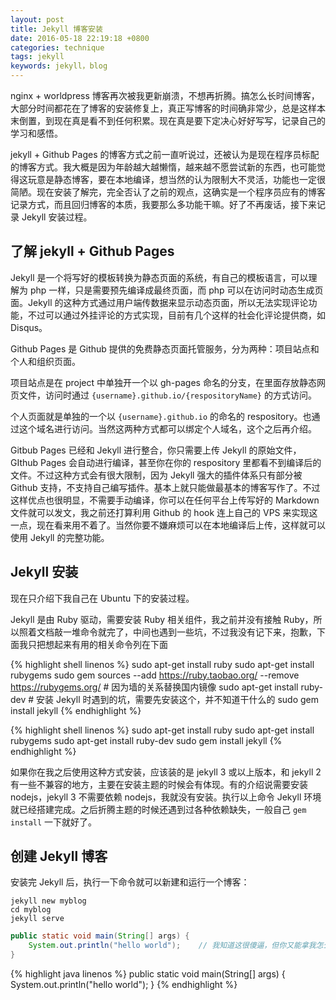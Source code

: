 ```yaml
---
layout: post
title: Jekyll 博客安装
date: 2016-05-18 22:19:18 +0800
categories: technique
tags: jekyll
keywords: jekyll，blog
---
```

nginx + worldpress 博客再次被我更新崩溃，不想再折腾。搞怎么长时间博客，大部分时间都花在了博客的安装修复上，真正写博客的时间确非常少，总是这样本末倒置，到现在真是看不到任何积累。现在真是要下定决心好好写写，记录自己的学习和感悟。
<!-- more -->
jekyll + Github Pages 的博客方式之前一直听说过，还被认为是现在程序员标配的博客方式。我大概是因为年龄越大越懒惰，越来越不愿尝试新的东西，也可能觉得这玩意是静态博客，要在本地编译，想当然的认为限制大不灵活，功能也一定很简陋。现在安装了解完，完全否认了之前的观点，这确实是一个程序员应有的博客记录方式，而且回归博客的本质，我要那么多功能干嘛。好了不再废话，接下来记录 Jekyll 安装过程。

## 了解 jekyll + Github Pages
Jekyll 是一个将写好的模板转换为静态页面的系统，有自己的模板语言，可以理解为 php 一样，只是需要预先编译成最终页面，而 php 可以在访问时动态生成页面。Jekyll 的这种方式通过用户端传数据来显示动态页面，所以无法实现评论功能，不过可以通过外挂评论的方式实现，目前有几个这样的社会化评论提供商，如 Disqus。

Github Pages 是 Github 提供的免费静态页面托管服务，分为两种：项目站点和个人和组织页面。

项目站点是在 project 中单独开一个以 gh-pages 命名的分支，在里面存放静态网页文件，访问时通过 `{username}.github.io/{respositoryName}` 的方式访问。

个人页面就是单独的一个以 `{username}.github.io` 的命名的 respository。也通过这个域名进行访问。当然这两种方式都可以绑定个人域名，这个之后再介绍。

Gitbub Pages 已经和 Jekyll 进行整合，你只需要上传 Jekyll 的原始文件，GIthub Pages 会自动进行编译，甚至你在你的 respository 里都看不到编译后的文件。不过这种方式会有很大限制，因为 Jekyll 强大的插件体系只有部分被 Github 支持，不支持自己编写插件。基本上就只能做最基本的博客写作了。不过这样优点也很明显，不需要手动编译，你可以在任何平台上传写好的 Markdown 文件就可以发文，我之前还打算利用 Github 的 hook 连上自己的 VPS 来实现这一点，现在看来用不着了。当然你要不嫌麻烦可以在本地编译后上传，这样就可以使用 Jekyll 的完整功能。

## Jekyll 安装
现在只介绍下我自己在 Ubuntu 下的安装过程。

Jekyll 是由 Ruby 驱动，需要安装 Ruby 相关组件，我之前并没有接触 Ruby，所以照着文档敲一堆命令就完了，中间也遇到一些坑，不过我没有记下来，抱歉，下面我只把想起来有用的相关命令列在下面

{% highlight shell linenos %}
sudo apt-get install ruby
sudo apt-get install rubygems
sudo gem sources --add https://ruby.taobao.org/ --remove https://rubygems.org/ # 因为墙的关系替换国内镜像
sudo apt-get install ruby-dev # 安装 Jekyll 时遇到的坑，需要先安装这个，并不知道干什么的
sudo gem install jekyll
{% endhighlight %}

{% highlight shell linenos %}
sudo apt-get install ruby
sudo apt-get install rubygems
sudo apt-get install ruby-dev 
sudo gem install jekyll
{% endhighlight %}

如果你在我之后使用这种方式安装，应该装的是 jekyll 3 或以上版本，和 jekyll 2 有一些不兼容的地方，主要在安装主题的时候会有体现。有的介绍说需要安装 nodejs，jekyll 3 不需要依赖 nodejs，我就没有安装。执行以上命令 Jekyll 环境就已经搭建完成。之后折腾主题的时候还遇到过各种依赖缺失，一般自己 `gem install` 一下就好了。

## 创建 Jekyll 博客
安装完 Jekyll 后，执行一下命令就可以新建和运行一个博客：

```
jekyll new myblog
cd myblog
jekyll serve
```

```java
public static void main(String[] args) {
    System.out.println("hello world");    // 我知道这很傻逼，但你又能拿我怎么样。bababababababa
}
```

{% highlight java linenos %}
public static void main(String[] args) {
    System.out.println("hello world");
}
{% endhighlight %}